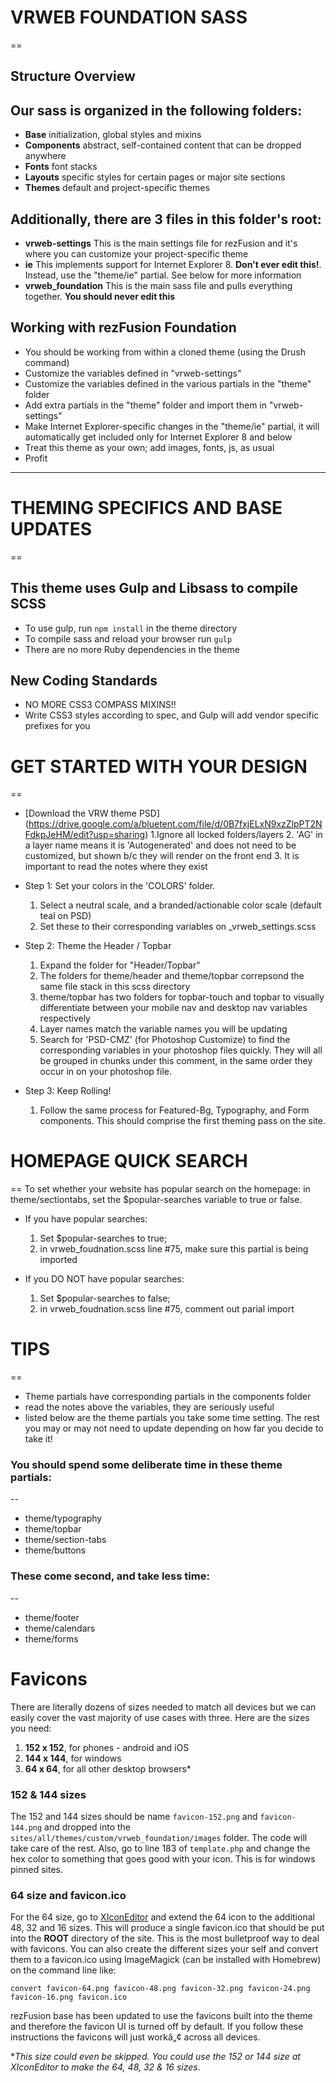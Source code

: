 # VRWEB FOUNDATION SASS #
==

## Structure Overview ##
Our sass is organized in the following folders:
--
* __Base__ initialization, global styles and mixins
* __Components__ abstract, self-contained content that can be dropped anywhere
* __Fonts__ font stacks
* __Layouts__ specific styles for certain pages or major site sections
* __Themes__ default and project-specific themes


Additionally, there are 3 files in this folder's root:
--
* __vrweb-settings__ This is the main settings file for rezFusion and it's where you can customize your project-specific theme
* __ie__ This implements support for Internet Explorer 8. __Don't ever edit this!__. Instead, use the "theme/ie" partial. See below for more information
* __vrweb_foundation__ This is the main sass file and pulls everything together. __You should never edit this__


Working with rezFusion Foundation
--
* You should be working from within a cloned theme (using the Drush command)
* Customize the variables defined in "vrweb-settings"
* Customize the variables defined in the various partials in the "theme" folder
* Add extra partials in the "theme" folder and import them in "vrweb-settings"
* Make Internet Explorer-specific changes in the "theme/ie" partial, it will automatically get included only for Internet Explorer 8 and below
* Treat this theme as your own; add images, fonts, js, as usual
* Profit

----------------------------------------------------------------------------------------------------------

# THEMING SPECIFICS AND BASE UPDATES #
==

## This theme uses Gulp and Libsass to compile SCSS
- To use gulp, run `npm install` in the theme directory
- To compile sass and reload your browser run `gulp`
- There are no more Ruby dependencies in the theme


## New Coding Standards ##
- NO MORE CSS3 COMPASS MIXINS!!
- Write CSS3 styles according to spec, and Gulp will add vendor specific prefixes for you


# GET STARTED WITH YOUR DESIGN #
==
* [Download the VRW theme PSD] (https://drive.google.com/a/bluetent.com/file/d/0B7fxjELxN9xzZlpPT2NFdkpJeHM/edit?usp=sharing)
	1.Ignore all locked folders/layers
	2. 'AG' in a layer name means it is 'Autogenerated' and does not need to be customized, but shown b/c they will render on the front end
	3. It is important to read the notes where they exist

* Step 1: Set your colors in the 'COLORS' folder. 
	1. Select a neutral scale, and a branded/actionable color scale (default teal on PSD)
	2. Set these to their corresponding variables on _vrweb_settings.scss

* Step 2: Theme the Header / Topbar
	1. Expand the folder for "Header/Topbar"
	2. The folders for theme/header and theme/topbar correpsond the same file stack in this scss directory
	3. theme/topbar has two folders for topbar-touch and topbar to visually differentiate between your mobile nav and desktop nav variables respectively
	4. Layer names match the variable names you will be updating
	5. Search for 'PSD-CMZ' (for Photoshop Customize) to find the corresponding variables in your photoshop files quickly. 
	   They will all be grouped in chunks under this comment, in the same order they occur in on your photoshop file. 

* Step 3: Keep Rolling!
	1. Follow the same process for Featured-Bg, Typography, and Form components. This should comprise the first theming pass on the site. 


# HOMEPAGE QUICK SEARCH #
==
To set whether your website has popular search on the homepage:
in theme/sectiontabs, set the $popular-searches variable to true or false.

* If you have popular searches:
	1. Set $popular-searches to true;
	2. in vrweb_foudnation.scss line #75, make sure this partial is being imported

* If you DO NOT have popular searches:
	1. Set $popular-searches to false;
	2. in vrweb_foudnation.scss line #75, comment out parial import
	

# TIPS #
==
* Theme partials have corresponding partials in the components folder
* read the notes above the variables, they are seriously useful
* listed below are the theme partials you take some time setting. The rest you may or may not need to update depending on how far you decide to take it!

### You should spend some deliberate time in these theme partials:
--
* theme/typography
* theme/topbar
* theme/section-tabs
* theme/buttons

### These come second, and take less time:
--
* theme/footer
* theme/calendars
* theme/forms

# Favicons

There are literally dozens of sizes needed to match all devices but we can easily cover the vast majority of use cases with three. Here are the sizes you need:

1. **152 x 152**, for phones - android and iOS
2. **144 x 144**, for windows
3. **64 x 64**, for all other desktop browsers*

### 152 & 144 sizes

The 152 and 144 sizes should be name `favicon-152.png` and `favicon-144.png` and dropped into the `sites/all/themes/custom/vrweb_foundation/images` folder. The code will take care of the rest. Also, go to line 183 of `template.php` and change the hex color to something that goes good with your icon. This is for windows pinned sites.

### 64 size and favicon.ico

For the 64 size, go to [XIconEditor](http://www.xiconeditor.com/) and extend the 64 icon to the additional 48, 32 and 16 sizes. This will produce a single favicon.ico that should be put into the **ROOT** directory of the site. This is the most bulletproof way to deal with favicons. You can also create the different sizes your self and convert them to a favicon.ico using ImageMagick (can be installed with Homebrew) on the command line like:

`convert favicon-64.png favicon-48.png favicon-32.png favicon-24.png favicon-16.png favicon.ico`

rezFusion base has been updated to use the favicons built into the theme and therefore the favicon UI is turned off by default. If you follow these instructions the favicons will just workâ„¢ across all devices.

*_This size could even be skipped. You could use the 152 or 144 size at XIconEditor to make the 64, 48, 32 & 16 sizes_.

